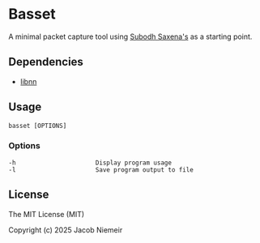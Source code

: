 # Basset
A minimal packet capture tool using [Subodh Saxena's](https://www.opensourceforu.com/author/subodh-saxena/) as a starting point.

## Dependencies
* [libnn](https://github.com/nniemeir/libnn)

## Usage
```
basset [OPTIONS]
```

### Options
```
-h                      Display program usage
-l                      Save program output to file
```

## License
The MIT License (MIT)

Copyright (c) 2025 Jacob Niemeir

